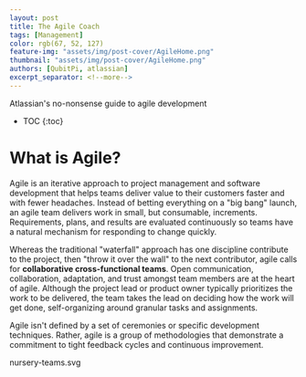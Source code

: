 ```yaml
---
layout: post
title: The Agile Coach
tags: [Management]
color: rgb(67, 52, 127)
feature-img: "assets/img/post-cover/AgileHome.png"
thumbnail: "assets/img/post-cover/AgileHome.png"
authors: [QubitPi, atlassian]
excerpt_separator: <!--more-->
---
```


Atlassian's no-nonsense guide to agile development

<!--more-->

* TOC
{:toc}

What is Agile?
==============

Agile is an iterative approach to project management and software development that helps teams deliver value to their 
customers faster and with fewer headaches. Instead of betting everything on a "big bang" launch, an agile team delivers
work in small, but consumable, increments. Requirements, plans, and results are evaluated continuously so teams have a 
natural mechanism for responding to change quickly. 

Whereas the traditional "waterfall" approach has one discipline contribute to the project, then "throw it over the wall"
to the next contributor, agile calls for **collaborative cross-functional teams**. Open communication, collaboration, 
adaptation, and trust amongst team members are at the heart of agile. Although the project lead or product owner
typically prioritizes the work to be delivered, the team takes the lead on deciding how the work will get done, 
self-organizing around granular tasks and assignments.

Agile isn't defined by a set of ceremonies or specific development techniques. Rather, agile is a group of methodologies that demonstrate a commitment to tight feedback cycles and continuous improvement.

nursery-teams.svg



